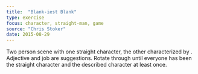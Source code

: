 ```yaml
---
title:  "Blank-iest Blank"
type: exercise
focus: character, straight-man, game
source: "Chris Stoker"
date: 2015-08-29
---
```

Two person scene with one straight character, the other characterized by <adjective> <job>.
Adjective and job are suggestions.
Rotate through until everyone has been the straight character and the described character at least once.
